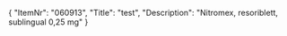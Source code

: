 {
  "ItemNr": "060913",
  "Title": "test",
  "Description": "Nitromex, resoriblett, sublingual 0,25 mg"
}